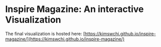 # Inspire Magazine: An interactive Visualization

The final visualization is hosted here: [https://kimswchi.github.io/inspire-magazine/](https://kimswchi.github.io/inspire-magazine/)
